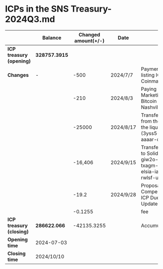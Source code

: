 # ICPs in the SNS Treasury-2024Q3.md

|                            | **Balance**     | **Changed amount(+/-)** | **Date**  | **Event**                                                    | **Proposal Id** |
| -------------------------- | --------------- | ----------------------- | --------- | ------------------------------------------------------------ | --------------- |
| **ICP treasury (opening)** | **328757.3915** |                         |           |                                                              |                 |
| **Changes**                | -               | -500                    | 2024/7/7  | Payment the fees of listing ICL token on CoinmarketCap(CMC). | 256             |
|                            |                 | -210                    | 2024/8/3  | Paying for the Marketing of the Bitcoin 2024-Nashville Event. | 322             |
|                            |                 | -25000                  | 2024/8/17 | Transfer 25,000 ICP from the Treasury to the liquidity Dapp (3yss5-5qaaa-aaaar-qad7a-cai) | 331             |
|                            |                 | -16,406                 | 2024/9/15 | Transfer 16,406 ICP to Solidstate Audit giw2o-uo43s-c4fef-txagm-3rbbq-pdimf-elsia-iar2z-ieznx-rwlsf-uqe | 378             |
|                            |                 | -19.2                   | 2024/9/28 | Proposal for Compensation of 19.2 ICP Due to Wallet Update.  | 386             |
|                            |                 | -0.1255                 |           | fee                                                          |                 |
| **ICP treasury (closing)** | **286622.066**  | -42135.3255             |           | Accumulated fees                                             |                 |
| **Opening time**           | 2024-07-03      |                         |           |                                                              |                 |
| **Closing time**           | 2024/10/10      |                         |           |                                                              |                 |

